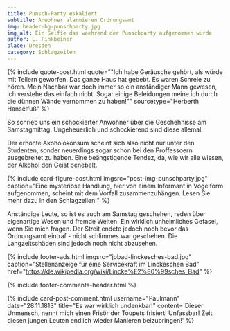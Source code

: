 ```yaml
---
title: Punsch-Party eskaliert
subtitle: Anwohner alarmieren Ordnungsamt
img: header-bg-punschparty.jpg
img_alt: Ein Selfie das waehrend der Punschparty aufgenommen wurde
author: L. Finkbeiner
place: Dresden
category: Schlagzeilen
---
```


{% include quote-post.html
  quote="\"Ich habe Geräusche gehört, als würde mit Tellern geworfen. Das ganze Haus hat gebebt. Es waren Schreie zu hören. Mein Nachbar war doch immer so ein anständiger Mann gewesen, ich verstehe das einfach nicht. Sogar einige Beleidungen meine ich durch die dünnen Wände vernommen zu haben!\""
  sourcetype="Herberth Hanselfuß"
%}

So schrieb uns ein schockierter Anwohner über die Geschehnisse am Samstagmittag. Ungeheuerlich und schockierend sind diese allemal.

Der erhöhte Akoholokonsum scheint sich also nicht nur unter den Studenten, sonder neuerdings sogar schon bei den Proffessoern ausgebreitet zu haben. Eine beängstigende Tendez, da, wie wir alle wissen, der Alkohol den Geist benebelt.

{% include card-figure-post.html
  imgsrc="post-img-punschparty.jpg"
  caption="Eine mysteriöse Handlung, hier von einem Informant in Vogelform aufgenommen, scheint mit dem Vorfall zusammenzuhängen. Lesen Sie mehr dazu in den Schlagzeilen!"
%}

Anständige Leute, so ist es auch am Samstag geschehen, reden über eigenartige Wesen und fremde Welten. Ein wirklich unheimliches Gefasel, wenn Sie mich fragen. Der Streit endete jedoch noch bevor das Ordnungsamt eintraf - nicht schlimmes war geschehen. Die Langzeitschäden sind jedoch noch nicht abzusehen.

{% include footer-ads.html 
  imgsrc="jobad-linckesches-bad.jpg"
  caption="Stellenanzeige für eine Servicekraft im Linckeschen Bad"
  href="https://de.wikipedia.org/wiki/Lincke%E2%80%99sches_Bad"
%}

{% include footer-comments-header.html %}

{% include card-post-comment.html 
  username="Paulmann"
  date="28.11.1813"
  title="Es war wirklich undenkbar!"
  content='Dieser Unmensch, nennt mich einen Frisör der Toupets frisiert! Unfassbar! Zeit, diesen jungen Leuten endlich wieder Manieren beizubringen!'
%}